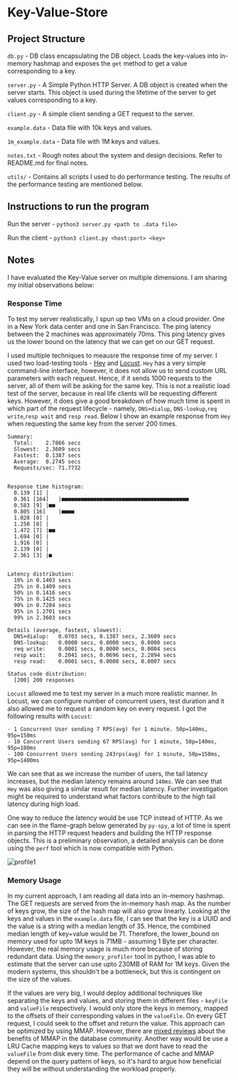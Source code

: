 # Key-Value-Store

## Project Structure

`db.py` - DB class encapsulating the DB object. Loads the key-values into in-memory hashmap and exposes the `get` method to get a value corresponding to a key.

`server.py` - A Simple Python HTTP Server. A DB object is created when the server starts. This object is used during the lifetime of the server to get values corresponding to a key.

`client.py` - A simple client sending a GET request to the server.

`example.data` - Data file with 10k keys and values.

`1m_example.data` - Data file with 1M keys and values.

`notes.txt` - Rough notes about the system and design decisions. Refer to README.md for final notes.

`utils/` - Contains all scripts I used to do performance testing. The results of the performance testing are mentioned below.

## Instructions to run the program
Run the server - `python3 server.py <path to .data file>`

Run the client - `python3 client.py <host:port> <key>`

## Notes

I have evaluated the Key-Value server on multiple dimensions. I am sharing my initial observations below:

### Response Time
To test my server realistically, I spun up two VMs on a cloud provider. One in a New York data center and one in San Francisco. The ping latency between the 2 machines was approximately 70ms. This ping latency gives us the lower bound on the latency that we can get on our GET request.

I used multiple techniques to meausre the response time of my server. I used two load-testing tools - [Hey](https://github.com/rakyll/hey/tree/master) and [Locust](https://github.com/locustio/locust). `Hey` has a very simple command-line interface, however, it does not allow us to send custom URL parameters with each request. Hence, if it sends 1000 requests to the server, all of them will be asking for the same key. This is not a realistic load test of the server, because in real life clients will be requesting different keys. However, it does give a good breakdown of how much time is spent in which part of the request lifecycle - namely, `DNS+dialup`, `DNS-lookup`,`req write`,`resp wait` and `resp read`. Below I show an example response from `Hey` when requesting the same key from the server 200 times.

```
Summary:
  Total:	2.7866 secs
  Slowest:	2.3609 secs
  Fastest:	0.1387 secs
  Average:	0.2745 secs
  Requests/sec:	71.7732
  

Response time histogram:
  0.139 [1]	|
  0.361 [164]	|■■■■■■■■■■■■■■■■■■■■■■■■■■■■■■■■■■■■■■■■
  0.583 [9]	|■■
  0.805 [16]	|■■■■
  1.028 [0]	|
  1.250 [0]	|
  1.472 [7]	|■■
  1.694 [0]	|
  1.916 [0]	|
  2.139 [0]	|
  2.361 [3]	|■


Latency distribution:
  10% in 0.1403 secs
  25% in 0.1409 secs
  50% in 0.1416 secs
  75% in 0.1425 secs
  90% in 0.7284 secs
  95% in 1.2701 secs
  99% in 2.3603 secs

Details (average, fastest, slowest):
  DNS+dialup:	0.0703 secs, 0.1387 secs, 2.3609 secs
  DNS-lookup:	0.0000 secs, 0.0000 secs, 0.0000 secs
  req write:	0.0001 secs, 0.0000 secs, 0.0004 secs
  resp wait:	0.2041 secs, 0.0696 secs, 2.2894 secs
  resp read:	0.0001 secs, 0.0000 secs, 0.0007 secs

Status code distribution:
  [200]	200 responses

```

`Locust` allowed me to test my server in a much more realistic manner. In Locust, we can configure number of concurrent users, test duration and it also allowed me to request a random key on every request. I got the following results with `Locust`:

```
- 1 Concurrent User sending 7 RPS(avg) for 1 minute. 50p=140ms, 95p=150ms
- 10 Concurrent Users sending 67 RPS(avg) for 1 minute, 50p=140ms, 95p=180ms
- 100 Concurrent Users sending 243rps(avg) for 1 minute, 50p=150ms, 95p=1400ms
```

We can see that as we increase the number of users, the tail latency increases, but the median latency remains around `140ms`. We can see that `Hey` was also giving a similar result for median latency. Further investigation might be required to understand what factors contribute to the high tail latency during high load.

One way to reduce the latency would be use TCP instead of HTTP. As we can see in the flame-graph below generated by `py-spy`, a lot of time is spent in parsing the HTTP request headers and building the HTTP response objects. This is a preliminary observation, a detailed analysis can be done using the `perf` tool which is now compatible with Python. 

![profile1](https://github.com/krngrvr09/Key-Value-Store/assets/5905966/264576cd-71e6-4d73-9fe4-06862ca1b87b)


### Memory Usage
In my current approach, I am reading all data into an in-memory hashmap. The GET requests are served from the in-memory hash map. As the number of keys grow, the size of the hash map will also grow linearly. Looking at the keys and values in the `example.data` file, I can see that the key is a UUID and the value is a string with a median length of 35. Hence, the combined median length of key+value would be 71. Therefore, the lower_bound on memory used for upto 1M keys is 71MB - assuming 1 Byte per character. However, the real memory usage is much more because of storing redundant data. Using the `memory_profiler` tool in python, I was able to estimate that the server can use upto 230MB of RAM for 1M keys. Given the modern systems, this shouldn't be a bottleneck, but this is contingent on the size of the values. 

If the values are very big, I would deploy additional techniques like separating the keys and values, and storing them in different files - `keyFile` and `valueFile` respectively. I would only store the keys in memory, mapped to the offsets of their corresponding values in the `valueFile`. On every GET request, I could seek to the offset and return the value. This approach can be optimized by using MMAP. However, there are [mixed reviews](https://db.cs.cmu.edu/papers/2022/cidr2022-p13-crotty.pdf) about the benefits of MMAP in the database community. Another way would be use a LRU Cache mapping keys to values so that we dont have to read the `valueFile` from disk every time. The performance of cache and MMAP depend on the query pattern of keys, so it's hard to argue how beneficial they will be without understanding the workload properly.
